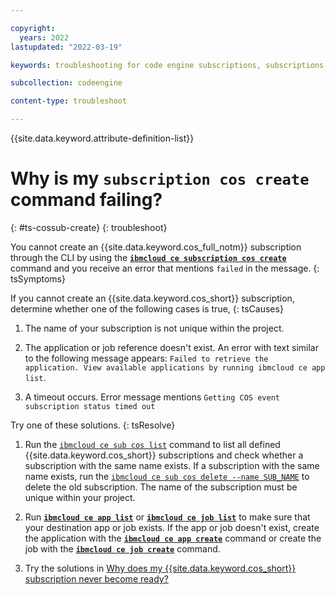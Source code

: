 ```yaml
---

copyright:
  years: 2022
lastupdated: "2022-03-19"

keywords: troubleshooting for code engine subscriptions, subscriptions, tips for subscriptions, ping, object storage

subcollection: codeengine

content-type: troubleshoot

---
```


{{site.data.keyword.attribute-definition-list}}

# Why is my `subscription cos create` command failing?
{: #ts-cossub-create}
{: troubleshoot}

You cannot create an {{site.data.keyword.cos_full_notm}} subscription through the CLI by using the 
[**`ibmcloud ce subscription cos create`**](/docs/codeengine?topic=codeengine-cli#cli-subscription-cos-create) command and you receive an error that mentions `failed` in the message.
{: tsSymptoms}

If you cannot create an {{site.data.keyword.cos_short}} subscription, determine whether one of the following cases is true,
{: tsCauses}

1. The name of your subscription is not unique within the project. 

2. The application or job reference doesn't exist. An error with text similar to the following message appears: `Failed to retrieve the application. View available applications by running ibmcloud ce app list`.

3. A timeout occurs. Error message mentions `Getting COS event subscription status timed out`

Try one of these solutions.
{: tsResolve}

1. Run the [`ibmcloud ce sub cos list`](/docs/codeengine?topic=codeengine-cli#cli-subscription-cos-list) command to list all defined {{site.data.keyword.cos_short}} subscriptions and check whether a subscription with the same name exists. If a subscription with the same name exists, run the [`ibmcloud ce sub cos delete --name SUB_NAME`](/docs/codeengine?topic=codeengine-cli#cli-subscription-cos-delete) to delete the old subscription. The name of the subscription must be unique within your project.

2. Run [**`ibmcloud ce app list`**](/docs/codeengine?topic=codeengine-cli#cli-application-list) or [**`ibmcloud ce job list`**](/docs/codeengine?topic=codeengine-cli#cli-job-list) to make sure that your destination app or job exists. If the app or job doesn't exist, create the application with the [**`ibmcloud ce app create`**](/docs/codeengine?topic=codeengine-cli#cli-application-create) command or create the job with the [**`ibmcloud ce job create`**](/docs/codeengine?topic=codeengine-cli#cli-job-create) command.

3. Try the solutions in [Why does my {{site.data.keyword.cos_short}} subscription never become ready?](/docs/codeengine?topic=codeengine-ts-cossub-notready)



